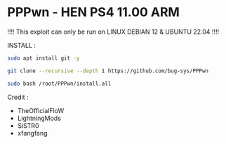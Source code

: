 # PPPwn - HEN PS4 11.00 ARM

!!!!  This exploit can only be run on LINUX DEBIAN 12 & UBUNTU 22.04 !!!!

INSTALL :
```sh
sudo apt install git -y
```
```sh
git clone --recursive --depth 1 https://github.com/bug-sys/PPPwn
```
```sh
sudo bash /root/PPPwn/install.all
```
Credit : 
- TheOfficialFloW
- LightningMods
- SiSTR0
- xfangfang
